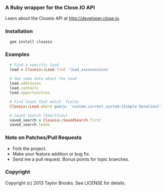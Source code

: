 ### A Ruby wrapper for the Close.IO API

Learn about the Closeio API at http://developer.close.io.

### Installation
````ruby
  gem install closeio
````

### Examples
````ruby
  # Find a specific lead
  lead = Closeio::Lead.find 'lead_xxxxxxxxxxxx'
  
  # See some data about the lead
  lead.addresses
  lead.contacts
  lead.opportunities

  # Find leads that match  fields
  Closeio::Lead.where query: 'custom.current_system:[Simple Donation]'

  # Saved Search (SmartView)
  saved_search = Closeio::SavedSearch.first
  saved_search.leads
````

### Note on Patches/Pull Requests
 
* Fork the project.
* Make your feature addition or bug fix.
* Send me a pull request. Bonus points for topic branches.

### Copyright

Copyright (c) 2013 Taylor Brooks. See LICENSE for details.
